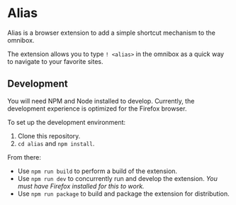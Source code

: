 # Alias

Alias is a browser extension to add a simple shortcut mechanism to the omnibox.

The extension allows you to type `! <alias>` in the omnibox as a quick way to navigate to your favorite sites.

## Development

You will need NPM and Node installed to develop. Currently, the development experience is optimized for the Firefox browser.

To set up the development environment:

1. Clone this repository.
2. `cd alias` and `npm install`.

From there:

- Use `npm run build` to perform a build of the extension.
- Use `npm run dev` to concurrently run and develop the extension. _You must have Firefox installed for this to work._
- Use `npm run package` to build and package the extension for distribution.
